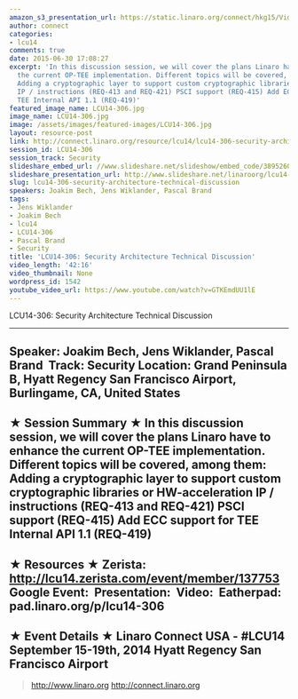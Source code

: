 ```yaml
---
amazon_s3_presentation_url: https://static.linaro.org/connect/hkg15/Videos/09-17-Wednesday/LCU14-306.pdf
author: connect
categories:
- lcu14
comments: true
date: 2015-06-30 17:08:27
excerpt: 'In this discussion session, we will cover the plans Linaro have to enhance
  the current OP-TEE implementation. Different topics will be covered, among them:
  Adding a cryptographic layer to support custom cryptographic libraries or HW-acceleration
  IP / instructions (REQ-413 and REQ-421) PSCI support (REQ-415) Add ECC support for
  TEE Internal API 1.1 (REQ-419)'
featured_image_name: LCU14-306.jpg
image_name: LCU14-306.jpg
image: /assets/images/featured-images/LCU14-306.jpg
layout: resource-post
link: http://connect.linaro.org/resource/lcu14/lcu14-306-security-architecture-technical-discussion/
session_id: LCU14-306
session_track: Security
slideshare_embed_url: //www.slideshare.net/slideshow/embed_code/38952605
slideshare_presentation_url: http://www.slideshare.net/linaroorg/lcu14-306-optee-future-enhancements
slug: lcu14-306-security-architecture-technical-discussion
speakers: Joakim Bech, Jens Wiklander, Pascal Brand
tags:
- Jens Wiklander
- Joakim Bech
- lcu14
- LCU14-306
- Pascal Brand
- Security
title: 'LCU14-306: Security Architecture Technical Discussion'
video_length: '42:16'
video_thumbnail: None
wordpress_id: 1542
youtube_video_url: https://www.youtube.com/watch?v=GTKEmdUU1lE
---
```


LCU14-306: Security Architecture Technical Discussion

---------------------------------------------------

Speaker: Joakim Bech, Jens Wiklander, Pascal Brand 
Track: Security
Location: Grand Peninsula B, Hyatt Regency San Francisco Airport, Burlingame, CA, United States
---------------------------------------------------

★ Session Summary ★
In this discussion session, we will cover the plans Linaro have to enhance the current OP-TEE implementation. Different topics will be covered, among them: Adding a cryptographic layer to support custom cryptographic libraries or HW-acceleration IP / instructions (REQ-413 and REQ-421) PSCI support (REQ-415) Add ECC support for TEE Internal API 1.1 (REQ-419)
---------------------------------------------------

★ Resources ★
Zerista: http://lcu14.zerista.com/event/member/137753
Google Event: 
Presentation: 
Video: 
Eatherpad: pad.linaro.org/p/lcu14-306
---------------------------------------------------

★ Event Details ★
Linaro Connect USA - #LCU14
September 15-19th, 2014
Hyatt Regency San Francisco Airport
---------------------------------------------------

> http://www.linaro.org
> http://connect.linaro.org
